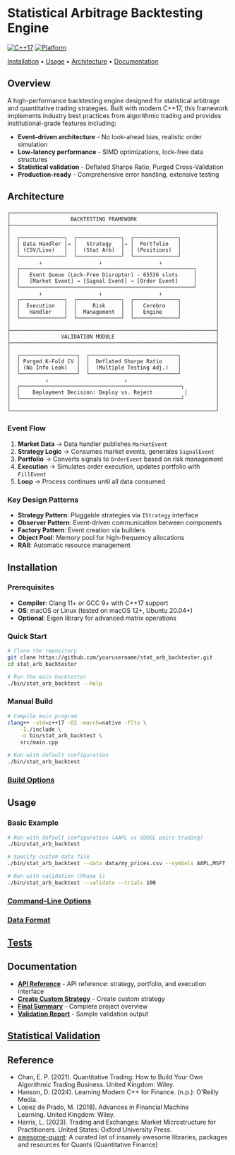 # Statistical Arbitrage Backtesting Engine


[![C++17](https://img.shields.io/badge/C++-17-blue.svg)](https://isocpp.org/)
[![Platform](https://img.shields.io/badge/platform-macOS%20%7C%20Linux-lightgrey.svg)](https://github.com/)

[Installation](#installation) • [Usage](#usage) • [Architecture](#architecture) • [Documentation](#documentation)




## Overview

A high-performance backtesting engine designed for statistical arbitrage and quantitative trading strategies. Built with modern C++17, this framework implements industry best practices from algorithmic trading and provides institutional-grade features including:

- **Event-driven architecture** - No look-ahead bias, realistic order simulation
- **Low-latency performance** - SIMD optimizations, lock-free data structures
- **Statistical validation** - Deflated Sharpe Ratio, Purged Cross-Validation
- **Production-ready** - Comprehensive error handling, extensive testing




## Architecture

```
┌─────────────────────────────────────────────────────────────────┐
│                   BACKTESTING FRAMEWORK                         │
├─────────────────────────────────────────────────────────────────┤
│                                                                 │
│  ┌──────────────┐  ┌──────────────┐  ┌──────────────┐           │
│  │ Data Handler │→ │   Strategy   │→ │  Portfolio   │           │
│  │ (CSV/Live)   │  │  (Stat Arb)  │  │ (Positions)  │           │
│  └──────────────┘  └──────────────┘  └──────────────┘           │
│         ↓                  ↓                  ↓                 │
│  ┌───────────────────────────────────────────────────────┐      │
│  │   Event Queue (Lock-Free Disruptor) - 65536 slots     │      │
│  │   [Market Event] → [Signal Event] → [Order Event]     │      │
│  └───────────────────────────────────────────────────────┘      │
│         ↓                  ↓                  ↓                 │
│  ┌──────────────┐  ┌──────────────┐  ┌──────────────┐           │
│  │  Execution   │  │     Risk     │  │   Cerebro    │           │
│  │   Handler    │  │  Management  │  │   Engine     │           │
│  └──────────────┘  └──────────────┘  └──────────────┘           │
│                                                                 │
├─────────────────────────────────────────────────────────────────┤
│                VALIDATION MODULE                                │
├─────────────────────────────────────────────────────────────────┤
│                                                                 │
│  ┌──────────────────┐  ┌────────────────────────────┐           │
│  │ Purged K-Fold CV │  │  Deflated Sharpe Ratio     │           │
│  │ (No Info Leak)   │  │  (Multiple Testing Adj.)   │           │
│  └──────────────────┘  └────────────────────────────┘           │
│           ↓                        ↓                            │
│  ┌───────────────────────────────────────────────────┐          │
│  │    Deployment Decision: Deploy vs. Reject          │         │
│  └───────────────────────────────────────────────────┘          │
│                                                                 │
└─────────────────────────────────────────────────────────────────┘
```

### Event Flow

1. **Market Data** → Data handler publishes `MarketEvent`
2. **Strategy Logic** → Consumes market events, generates `SignalEvent`
3. **Portfolio** → Converts signals to `OrderEvent` based on risk management
4. **Execution** → Simulates order execution, updates portfolio with `FillEvent`
5. **Loop** → Process continues until all data consumed

### Key Design Patterns

- **Strategy Pattern**: Pluggable strategies via `IStrategy` interface
- **Observer Pattern**: Event-driven communication between components
- **Factory Pattern**: Event creation via builders
- **Object Pool**: Memory pool for high-frequency allocations
- **RAII**: Automatic resource management



## Installation

### Prerequisites

- **Compiler**: Clang 11+ or GCC 9+ with C++17 support
- **OS**: macOS or Linux (tested on macOS 12+, Ubuntu 20.04+)
- **Optional**: Eigen library for advanced matrix operations

### Quick Start

```bash
# Clone the repository
git clone https://github.com/yourusername/stat_arb_backtester.git
cd stat_arb_backtester

# Run the main backtester
./bin/stat_arb_backtest --help
```

### Manual Build

```bash
# Compile main program
clang++ -std=c++17 -O3 -march=native -flto \
    -I./include \
    -o bin/stat_arb_backtest \
    src/main.cpp

# Run with default configuration
./bin/stat_arb_backtest
```

### [Build Options](documentation/build_options.md)

## Usage

### Basic Example

```bash
# Run with default configuration (AAPL vs GOOGL pairs trading)
./bin/stat_arb_backtest

# Specify custom data file
./bin/stat_arb_backtest --data data/my_prices.csv --symbols AAPL,MSFT

# Run with validation (Phase 5)
./bin/stat_arb_backtest --validate --trials 100
```

### [Command-Line Options](documentation/command_line_options.md)

### [Data Format](documentation/data_format.md)

## [Tests](documentation/testing.md)


## Documentation

- **[API Reference](documentation/api_reference.md)** - API reference: strategy, portfolio, and execution interface
- **[Create Custom Strategy](documentation/create_custom_strategy.md)** - Create custom strategy
- **[Final Summary](documentation/final_completion_summary.md)** - Complete project overview
- **[Validation Report](documentation/validation_report.txt)** - Sample validation output


## [Statistical Validation](documentation/stats_validation.md) 


## Reference


- Chan, E. P. (2021). Quantitative Trading: How to Build Your Own Algorithmic Trading Business. United Kingdom: Wiley.
- Hanson, D. (2024). Learning Modern C++ for Finance. (n.p.): O'Reilly Media.
- Lopez de Prado, M. (2018). Advances in Financial Machine Learning. United Kingdom: Wiley.
- Harris, L. (2023). Trading and Exchanges: Market Microstructure for Practitioners. United States: Oxford University Press.
- [awesome-quant](https://github.com/wilsonfreitas/awesome-quant): A curated list of insanely awesome libraries, packages and resources for Quants (Quantitative Finance)

